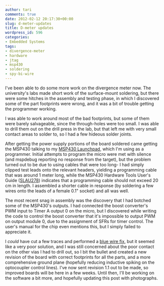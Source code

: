 ```yaml
---
author: tari
comments: true
date: 2012-02-12 20:17:30+00:00
slug: d-meter-updates
title: D-meter updates
wordpress_id: 596
categories:
- Embedded Systems
tags:
- divergence-meter
- hardware
- jtag
- msp430
- soldering
- spy-bi-wire
---
```


I've been able to do some more work on the divergence meter now.  The
university's labs made short work of the surface-mount soldering, but there were
some hitches in the assembly and testing phase, in which I discovered some of
the part footprints were wrong, and it was a bit of trouble getting the
programmer working.

I was able to work around most of the bad footprints, but some of them were
barely salvageable, since the through-holes were too small.  I was able to drill
them out on the drill press in the lab, but that left me with very small contact
areas to solder to, so I had a few hideous solder joints.

After getting the power supply portions of the board soldered came getting the
MSP430 talking to my [MSP430
Launchpad](http://www.ti.com/ww/en/launchpad/launchpad.html?DCMP=mcu-launchpad&HQS=launchpad),
which I'm using as a programmer.  Initial attempts to program the micro were met
with silence (and mspdebug reporting no response from the target), but the
problem turned out to be due to using cables that were too long- I had simply
clipped test leads onto the relevant headers, yielding a programming cable that
was around 1 meter long, while the MSP430 Hardware Tools User's Guide
([SLAU278](http://www.ti.com/lit/ug/slau278h/slau278h.pdf)) indicates that a
programming cable should not exceed 20 cm in length.   I assembled a shorter
cable in response (by soldering a few wires onto the leads of a female 0.1"
socket) and all was well.

The most recent snag in assembly was the discovery that I had botched some of
the MSP430's outputs.  I had connected the boost converter's PWM input to Timer
A output 0 on the micro, but I discovered while writing the code to control the
boost converter that it's impossible to output PWM on output module 0, due to
the assignment of SFRs for timer control.  The user's manual for the chip even
mentions this, but I simply failed to appreciate it.

I _could_ have cut a few traces and performed a [blue wire
fix](http://catb.org/jargon/html/B/blue-wire.html), but it seemed like a very
poor solution, and I was still concerned about the poor contact on the other
vias I had to drill out, so I bit the bullet and created a new revision of the
board with correct footprints for all the parts, and a more comprehensive ground
plane (hopefully reducing inductive spiking on the optocoupler control lines).
I've now sent revision 1.1 out to be made, so improved boards will be here in a
few weeks.  Until then, I'll be working on the software a bit more, and
hopefully updating this post with photographs.
